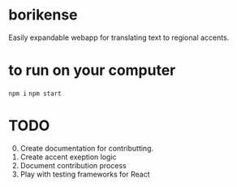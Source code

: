 # borikense
Easily expandable webapp for translating text to regional accents.

# to run on your computer
`npm i`
`npm start`

# TODO
0. Create documentation for contributting. 
1. Create accent exeption logic
2. Document contribution process
3. Play with testing frameworks for React
